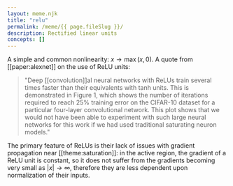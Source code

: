 ```yaml
---
layout: meme.njk
title: "relu"
permalink: /meme/{{ page.fileSlug }}/
description: Rectified linear units
concepts: []
---
```


A simple and common nonlinearity: $x \rightarrow \operatorname{max}(x, 0)$. A quote from [[paper:alexnet]] on the use of ReLU units: 
>"Deep [[convolution]]al neural networks with ReLUs train several times faster than their equivalents with tanh units. This is demonstrated in Figure 1, which shows the number of iterations required to reach 25% training error on the CIFAR-10 dataset for a particular four-layer convolutional network. This plot shows that we would not have been able to experiment with such large neural networks for this work if we had used traditional saturating neuron models."

The primary feature of ReLUs is their lack of issues with gradient propagation near [[theme:saturation]]: in the active region, the gradient of a ReLU unit is constant, so it does not suffer from the gradients becoming very small as $|x| \rightarrow \infty$, therefore they are less dependent upon normalization of their inputs.
